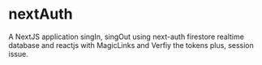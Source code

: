 # nextAuth
A NextJS application singIn, singOut using next-auth firestore realtime database and reactjs with MagicLinks and Verfiy the tokens plus,  session issue.
